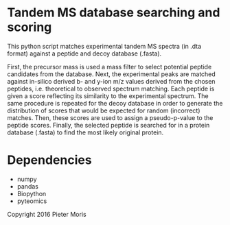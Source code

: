 # Tandem MS database searching and scoring

This python script matches experimental tandem MS spectra (in .dta format) against a peptide and decoy database (.fasta).

First, the precursor mass is used a mass filter to select potential peptide candidates from the database. 
Next, the experimental peaks are matched against in-silico derived b- and y-ion m/z values derived from the chosen peptides, i.e. theoretical to observed spectrum matching.
Each peptide is given a score reflecting its similarity to the experimental spectrum.
The same procedure is repeated for the decoy database in order to generate the distribution of scores that would be expected for random (incorrect) matches.
Then, these scores are used to assign a pseudo-p-value to the peptide scores.
Finally, the selected peptide is searched for in a protein database (.fasta) to find the most likely original protein.

# Dependencies
- numpy
- pandas
- Biopython
- pyteomics

Copyright 2016 Pieter Moris